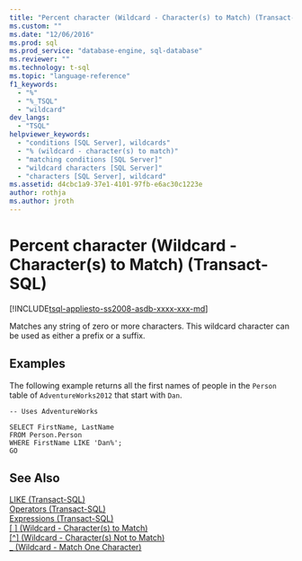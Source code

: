 ```yaml
---
title: "Percent character (Wildcard - Character(s) to Match) (Transact-SQL) | Microsoft Docs"
ms.custom: ""
ms.date: "12/06/2016"
ms.prod: sql
ms.prod_service: "database-engine, sql-database"
ms.reviewer: ""
ms.technology: t-sql
ms.topic: "language-reference"
f1_keywords: 
  - "%"
  - "%_TSQL"
  - "wildcard"
dev_langs: 
  - "TSQL"
helpviewer_keywords: 
  - "conditions [SQL Server], wildcards"
  - "% (wildcard - character(s) to match)"
  - "matching conditions [SQL Server]"
  - "wildcard characters [SQL Server]"
  - "characters [SQL Server], wildcard"
ms.assetid: d4cbc1a9-37e1-4101-97fb-e6ac30c1223e
author: rothja
ms.author: jroth
---
```

# Percent character (Wildcard - Character(s) to Match) (Transact-SQL)
[!INCLUDE[tsql-appliesto-ss2008-asdb-xxxx-xxx-md](../../includes/tsql-appliesto-ss2008-asdb-xxxx-xxx-md.md)]

  Matches any string of zero or more characters. This wildcard character can be used as either a prefix or a suffix.  
  
## Examples  
 The following example returns all the first names of people in the `Person` table of `AdventureWorks2012` that start with `Dan`.  
  
```  
-- Uses AdventureWorks  
  
SELECT FirstName, LastName  
FROM Person.Person  
WHERE FirstName LIKE 'Dan%';  
GO  
```  
  
## See Also  
 [LIKE &#40;Transact-SQL&#41;](../../t-sql/language-elements/like-transact-sql.md)   
 [Operators &#40;Transact-SQL&#41;](../../t-sql/language-elements/operators-transact-sql.md)   
 [Expressions &#40;Transact-SQL&#41;](../../t-sql/language-elements/expressions-transact-sql.md)  
 [&#91; &#93; (Wildcard - Character(s) to Match)](../../t-sql/language-elements/wildcard-character-s-to-match-transact-sql.md)   
  [&#91;^&#93; (Wildcard - Character(s) Not to Match)](../../t-sql/language-elements/wildcard-character-s-not-to-match-transact-sql.md)     
 [_ (Wildcard - Match One Character)](../../t-sql/language-elements/wildcard-match-one-character-transact-sql.md)  
    
  
